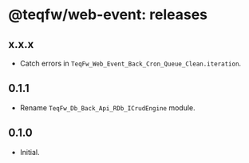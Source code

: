 # @teqfw/web-event: releases

## x.x.x

* Catch errors in `TeqFw_Web_Event_Back_Cron_Queue_Clean.iteration`.

## 0.1.1

* Rename `TeqFw_Db_Back_Api_RDb_ICrudEngine` module.

## 0.1.0

* Initial.
